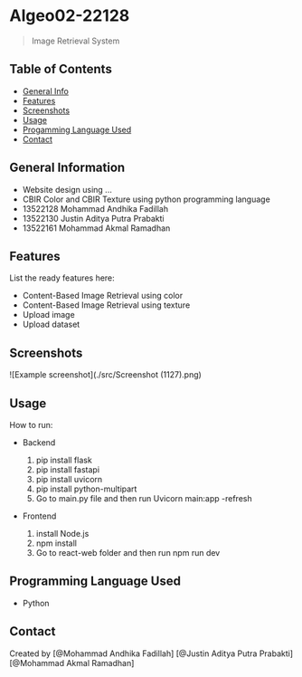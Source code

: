 # Algeo02-22128 
> Image Retrieval System 


## Table of Contents
* [General Info](#general-information)
* [Features](#features)
* [Screenshots](#screenshots)
* [Usage](#usage)
* [Progamming Language Used](#programming-language-used)
* [Contact](#contact)
<!-- * [License](#license) -->


## General Information
- Website design using ...
- CBIR Color and CBIR Texture using python programming language
- 13522128 Mohammad Andhika Fadillah
- 13522130 Justin Aditya Putra Prabakti
- 13522161 Mohammad Akmal Ramadhan
<!-- You don't have to answer all the questions - just the ones relevant to your project. -->


## Features
List the ready features here:
- Content-Based Image Retrieval using color
- Content-Based Image Retrieval using texture
- Upload image
- Upload dataset


## Screenshots
![Example screenshot](./src/Screenshot (1127).png)
<!-- If you have screenshots you'd like to share, include them here. -->


## Usage
How to run:
- Backend
     1. pip install flask
     2. pip install fastapi
     3. pip install uvicorn
     4. pip install python-multipart
     5. Go to main.py file and then run Uvicorn main:app -refresh

- Frontend
     1. install Node.js
     2. npm install
     3. Go to react-web folder and then run npm run dev



## Programming Language Used
- Python


## Contact 
Created by [@Mohammad Andhika Fadillah] [@Justin Aditya Putra Prabakti] [@Mohammad Akmal Ramadhan]


<!-- Optional -->
<!-- ## License -->
<!-- This project is open source and available under the [... License](). -->

<!-- You don't have to include all sections - just the one's relevant to your project -->
